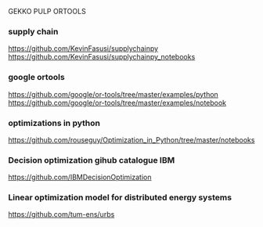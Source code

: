 GEKKO
PULP
ORTOOLS

### supply chain  
https://github.com/KevinFasusi/supplychainpy  
https://github.com/KevinFasusi/supplychainpy_notebooks  

### google ortools  
https://github.com/google/or-tools/tree/master/examples/python  
https://github.com/google/or-tools/tree/master/examples/notebook  


### optimizations in python  
https://github.com/rouseguy/Optimization_in_Python/tree/master/notebooks  

### Decision optimization gihub catalogue IBM  
https://github.com/IBMDecisionOptimization  

### Linear optimization model for distributed energy systems  
https://github.com/tum-ens/urbs  

